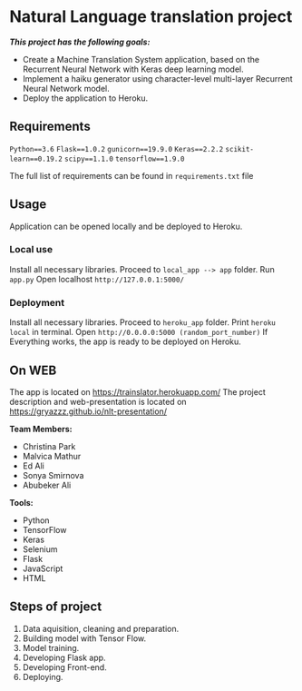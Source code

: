 # Natural Language translation project

***This project has the following goals:***
- Create a Machine Translation System application, based on the Recurrent Neural Network with Keras deep learning model.
- Implement a haiku generator using character-level multi-layer Recurrent Neural Network model.
- Deploy the application to Heroku.

## Requirements

```Python==3.6```
```Flask==1.0.2```
```gunicorn==19.9.0```
```Keras==2.2.2```
```scikit-learn==0.19.2```
```scipy==1.1.0```
```tensorflow==1.9.0```

The full list of requirements can be found in ```requirements.txt``` file

## Usage

Application can be opened locally and be deployed to Heroku.

### Local use

Install all necessary libraries.
Proceed to ```local_app --> app``` folder.
Run ```app.py```
Open localhost ```http://127.0.0.1:5000/```

### Deployment

Install all necessary libraries.
Proceed to ```heroku_app``` folder.
Print ```heroku local``` in terminal.
Open ```http://0.0.0.0:5000 (random_port_number)```
If Everything works, the app is ready to be deployed on Heroku.

## On WEB

The app is located on https://trainslator.herokuapp.com/
The project description and web-presentation is located on https://gryazzz.github.io/nlt-presentation/

**Team Members:**

- Christina Park
- Malvica Mathur
- Ed Ali
- Sonya Smirnova
- Abubeker Ali


**Tools:**

- Python
- TensorFlow
- Keras
- Selenium
- Flask
- JavaScript
- HTML


## Steps of project

1. Data aquisition, cleaning and preparation.
2. Building model with Tensor Flow.
3. Model training.
4. Developing Flask app.
5. Developing Front-end.
6. Deploying.